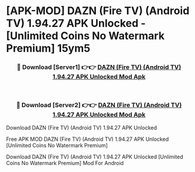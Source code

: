 # [APK-MOD] DAZN (Fire TV) (Android TV) 1.94.27 APK Unlocked - [Unlimited Coins No Watermark Premium] 15ym5



<div align="center">
<h3>🔴 Download [Server1] 👉👉 <a href="https://momento.my/?title=DAZN_(Fire_TV)_(Android_TV)_1.94.27_APK_Unlocked">DAZN (Fire TV) (Android TV) 1.94.27 APK Unlocked Mod Apk</a></h3><br>

<h3>🔴 Download [Server2] 👉👉 <a href="https://momento.my/?title=DAZN_(Fire_TV)_(Android_TV)_1.94.27_APK_Unlocked">DAZN (Fire TV) (Android TV) 1.94.27 APK Unlocked Mod Apk</a></h3>
</div>



Download DAZN (Fire TV) (Android TV) 1.94.27 APK Unlocked 

Free APK MOD DAZN (Fire TV) (Android TV) 1.94.27 APK Unlocked [Unlimited Coins No Watermark Premium]

Download DAZN (Fire TV) (Android TV) 1.94.27 APK Unlocked [Unlimited Coins No Watermark Premium] Mod For Android
